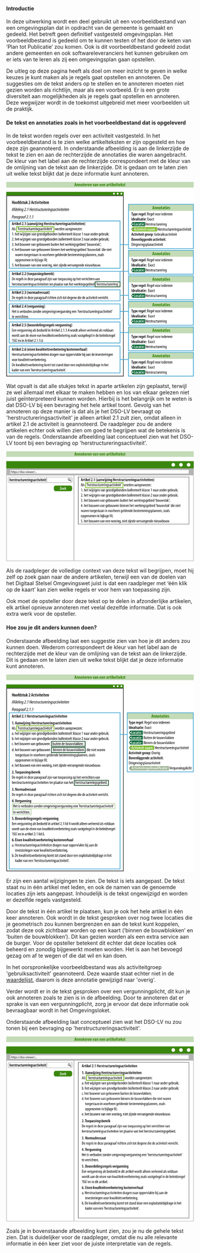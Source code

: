 ﻿#### Introductie

In deze uitwerking wordt een deel gebruikt uit een voorbeeldbestand van een
omgevingsplan dat in opdracht van de gemeente is gemaakt en gedeeld. Het betreft
geen definitief vastgesteld omgevingsplan. Het voorbeeldbestand is gedeeld om te
kunnen testen of het door de keten van ‘Plan tot Publicatie’ zou komen. Ook is
dit voorbeeldbestand gedeeld zodat andere gemeenten en ook softwareleveranciers
het kunnen gebruiken om er iets van te leren als zij een omgevingsplan gaan
opstellen.

De uitleg op deze pagina heeft als doel om meer inzicht te geven in welke keuzes
je kunt maken als je regels gaat opstellen en annoteren. De suggesties om de
tekst anders op te stellen en te annoteren moeten niet gezien worden als
richtlijn, maar als een voorbeeld. Er is een grote diversiteit aan mogelijkheden
als je regels gaat opstellen en annoteren. Deze wegwijzer wordt in de toekomst
uitgebreid met meer voorbeelden uit de praktijk.

#### De tekst en annotaties zoals in het voorbeeldbestand dat is opgeleverd

In de tekst worden regels over een activiteit vastgesteld. In het
voorbeeldbestand is te zien welke artikelteksten er zijn opgesteld en hoe deze
zijn geannoteerd. In onderstaande afbeelding is aan de linkerzijde de tekst te
zien en aan de rechterzijde de annotaties die waren aangebracht. De kleur van
het label aan de rechterzijde correspondeert met de kleur van de omlijning van
de tekst aan de linkerzijde. Dit is gedaan om te laten zien uit welke tekst
blijkt dat je deze informatie kunt annoteren.

![](media/7141Annoteren_Artikeltekst1.png)

Wat opvalt is dat alle stukjes tekst in aparte artikelen zijn geplaatst, terwijl
ze wel allemaal met elkaar te maken hebben en los van elkaar gelezen niet juist
geïnterpreteerd kunnen worden. Hierbij is het belangrijk om te weten is dat
DSO-LV bij een bevraging het hele artikel toont. Gevolg van het annoteren op
deze manier is dat als je het DSO-LV bevraagt op 'herstructureringsactiviteit'
je alleen artikel 2.1 zult zien, omdat alleen in artikel 2.1 de activiteit is 
geannoteerd. De raadpleger zou de andere artikelen echter ook willen zien om 
goed te begrijpen wat de betekenis is van de regels. Onderstaande
afbeelding laat conceptueel zien wat het DSO-LV toont bij een bevraging op
'herstructureringsactiviteit'.

![](media/7141Annoteren_Artikeltekst_Viewer1.png)

Als de raadpleger de volledige context van deze tekst wil begrijpen, moet hij
zelf op zoek gaan naar de andere artikelen, terwijl een van de doelen van het
Digitaal Stelsel Omgevingswet juist is dat een raadpleger met ‘één klik op de
kaart’ kan zien welke regels er voor hem van toepassing zijn.

Ook moet de opsteller door deze tekst op te delen in afzonderlijke artikelen,
elk artikel opnieuw annoteren met veelal dezelfde informatie. Dat is ook extra
werk voor de opsteller.

#### Hoe zou je dit anders kunnen doen?

Onderstaande afbeelding laat een suggestie zien van hoe je dit anders zou kunnen
doen. Wederom correspondeert de kleur van het label aan de rechterzijde met de
kleur van de omlijning van de tekst aan de linkerzijde. Dit is gedaan om te
laten zien uit welke tekst blijkt dat je deze informatie kunt annoteren.

![](media/7141Annoteren_Artikeltekst2.png)

Er zijn een aantal wijzigingen te zien. De tekst is iets aangepast. De tekst
staat nu in één artikel met leden, en ook de namen van de genoemde locaties zijn
iets aangepast. Inhoudelijk is de tekst ongewijzigd en worden er dezelfde regels
vastgesteld.

Door de tekst in één artikel te plaatsen, kun je ook het hele artikel in één
keer annoteren. Ook wordt in de tekst gesproken over nog twee locaties die je
geometrisch zou kunnen bergrenzen en aan de tekst kunt koppelen, zodat deze ook
zichtbaar worden op een kaart (‘binnen de bouwblokken’ en ‘buiten de
bouwblokken’). Dit kan gezien worden als een extra service aan de burger. Voor
de opsteller betekent dit echter dat deze locaties ook beheerd en zonodig
bijgewerkt moeten worden. Het is aan het bevoegd gezag om af te wegen of die dat
wil en kan doen.

In het oorspronkelijke voorbeeldbestand was als activiteitgroep
'gebruiksactiviteit' geannoteerd. Deze waarde staat echter niet in de
[waardelijst](https://stelselcatalogus.omgevingswet.overheid.nl/waardelijstenpagina),
daarom is deze annotatie gewijzigd naar 'overig'.

Verder wordt er in de tekst gesproken over een vergunningplicht, dit kun je ook
annoteren zoals te zien is in de afbeelding. Door te annoteren dat er sprake is
van een vergunningplicht, zorg je ervoor dat deze informatie ook bevraagbaar
wordt in het Omgevingsloket.

Onderstaande afbeelding laat conceptueel zien wat het DSO-LV nu zou tonen bij
een bevraging op 'herstructureringsactiviteit'.

![](media/7141Annoteren_Artikeltekst_Viewer2.png)

Zoals je in bovenstaande afbeelding kunt zien, zou je nu de gehele tekst zien.
Dat is duidelijker voor de raadpleger, omdat die nu alle relevante informatie
in één keer ziet voor de juiste interpretatie van de regels.